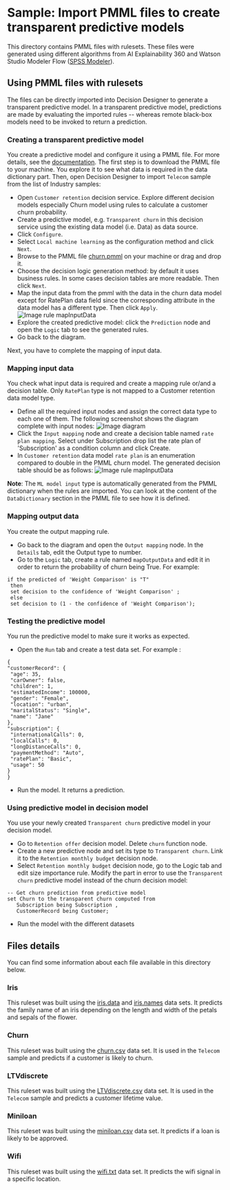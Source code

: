 # Sample: Import PMML files to create transparent predictive models

This directory contains PMML files with rulesets. These files were generated using different algorithms from AI Explainability 360 and Watson Studio Modeler Flow ([SPSS Modeler](https://dataplatform.cloud.ibm.com/docs/content/wsd/spss-modeler.html)).

## Using PMML files with rulesets

The files can be directly imported into Decision Designer to generate a transparent predictive model. In a transparent predictive model, predictions are made by evaluating the imported rules -- whereas remote black-box models need to be invoked to return a prediction.

### Creating a transparent predictive model

You create a predictive model and configure it using a PMML file. For more details, see the [documentation](https://www.ibm.com/docs/en/cloud-paks/cp-biz-automation/22.0.2?topic=model-importing-transparent-machine-learning).
The first step is to download the PMML file to your machine. You explore it to see what data is required in the data dictionary part.
Then, open Decision Designer to import `Telecom` sample from the list of Industry samples:

   * Open `Customer retention` decision service. Explore different decision models especially Churn model using rules to calculate a customer churn probability.
   * Create a predictive model, e.g. `Transparent churn` in this decision service using the existing data model (i.e. Data) as data source.
   * Click `Configure`.
   * Select `Local machine learning` as the configuration method and click `Next`.
   * Browse to the PMML file [churn.pmml](./churn.pmml) on your machine or drag and drop it. 
   * Choose the decision logic generation method: by default it uses business rules. In some cases decision tables are more readable. Then click `Next`.
   * Map the input data from the pmml with the data in the churn data model except for RatePlan data field since the corresponding attribute in the data model has a different type. Then click `Apply`.
   ![Image rule mapInputData](images/data-mapping.png)
   * Explore the created predictive model: click the `Prediction` node and open the `Logic` tab to see the generated rules. 
   * Go back to the diagram.
   
Next, you have to complete the mapping of input data.
 
### Mapping input data
You check what input data is required and create a mapping rule or/and a decision table. Only `RatePlan` type is not mapped to a Customer retention data model type.
   * Define all the required input nodes and assign the correct data type to each one of them. The following screenshot shows the diagram complete with input nodes:
    ![Image diagram](images/final-diagram.png)
   * Click the `Input mapping` node and create a decision table named `rate plan mapping`. Select under Subscription drop list the rate plan of 'Subscription' as a condition column and click Create.
   * In `Customer retention` data model `rate plan` is an enumeration compared to double in the PMML churn model. The generated decision table should be as follows:
    ![Image rule mapInputData](images/mapInputData.png)

**Note**: The `ML model input` type is automatically generated from the PMML dictionary when the rules are imported. You can look at the content of the  `DataDictionary` section in the PMML file to see how it is defined. 

### Mapping output data
You create the output mapping rule.

   * Go back to the diagram and open the `Output mapping` node. In the `Details` tab, edit the Output type to number.
   * Go to the `Logic` tab, create a rule named `mapOutputData` and edit it in order to return the probability of churn being True. For example:
```
if the predicted of 'Weight Comparison' is "T" 
 then
 set decision to the confidence of 'Weight Comparison' ;
 else
 set decision to (1 - the confidence of 'Weight Comparison');
````
### Testing the predictive model

You run the predictive model to make sure it works as expected.
   * Open the `Run` tab and create a test data set. For example :
   ```
{
  "customerRecord": {
    "age": 35,
    "carOwner": false,
    "children": 1,
    "estimatedIncome": 100000,
    "gender": "Female",
    "location": "urban",
    "maritalStatus": "Single",
    "name": "Jane"
  },
  "subscription": {
    "internationalCalls": 0,
    "localCalls": 0,
    "longDistanceCalls": 0,
    "paymentMethod": "Auto",
    "ratePlan": "Basic",
    "usage": 50
  }
}
 
```
   * Run the model. It returns a prediction.
   
### Using predictive model in decision model
You use your newly created `Transparent churn` predictive model in your decision model.
   * Go to `Retention offer` decision model. Delete `churn` function node.
   * Create a new predictive node and set its type to `Transparent churn`. Link it to the `Retention monthly budget` decision node.
   * Select `Retention monthly budget` decision node, go to the Logic tab and edit size importance rule. Modify the part in error to use the `Transparent churn` predictive model instead of the churn decision model:
 ```
-- Get churn prediction from predictive model
set Churn to the transparent churn computed from 
	Subscription being Subscription , 
	CustomerRecord being Customer;
```
 * Run the model with the different datasets
## Files details
You can find some information about each file available in this directory below.

### Iris
This ruleset was built using the [iris.data](datasets/iris.data) and [iris.names](datasets/iris.names) data sets.
It predicts the family name of an iris depending on the length and width of the petals and sepals of the flower.

### Churn
This ruleset was built using the [churn.csv](datasets/churn.csv) data set.
It is used in the `Telecom` sample and predicts if a customer is likely to churn.

### LTVdiscrete
This ruleset was built using the [LTVdiscrete.csv](datasets/LTVdiscrete.csv) data set.
It is used in the `Telecom` sample and predicts a customer lifetime value. 

### Miniloan
This ruleset was built using the [miniloan.csv](https://github.com/DecisionsDev/decisions-on-spark/blob/master/data/miniloan/miniloan-decisions-ls-10K.csv) data set.
It predicts if a loan is likely to be approved.

### Wifi
This ruleset was built using the [wifi.txt](datasets/wifi.txt) data set.
It predicts the wifi signal in a specific location.
